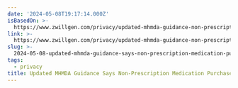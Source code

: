 ```yaml
---
date: '2024-05-08T19:17:14.000Z'
isBasedOn: >-
  https://www.zwillgen.com/privacy/updated-mhmda-guidance-non-prescription-medication-purchases-not-consumer-health-data/
link: >-
  https://www.zwillgen.com/privacy/updated-mhmda-guidance-non-prescription-medication-purchases-not-consumer-health-data/
slug: >-
  2024-05-08-updated-mhmda-guidance-says-non-prescription-medication-purchases-are-not-c
tags:
  - privacy
title: Updated MHMDA Guidance Says Non-Prescription Medication Purchases Are Not C
---
```


